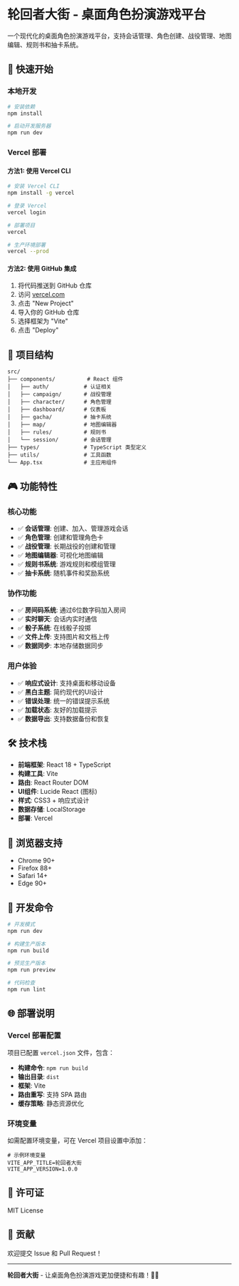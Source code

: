 # 轮回者大街 - 桌面角色扮演游戏平台

一个现代化的桌面角色扮演游戏平台，支持会话管理、角色创建、战役管理、地图编辑、规则书和抽卡系统。

## 🚀 快速开始

### 本地开发

```bash
# 安装依赖
npm install

# 启动开发服务器
npm run dev
```

### Vercel 部署

#### 方法1: 使用 Vercel CLI

```bash
# 安装 Vercel CLI
npm install -g vercel

# 登录 Vercel
vercel login

# 部署项目
vercel

# 生产环境部署
vercel --prod
```

#### 方法2: 使用 GitHub 集成

1. 将代码推送到 GitHub 仓库
2. 访问 [vercel.com](https://vercel.com)
3. 点击 "New Project"
4. 导入你的 GitHub 仓库
5. 选择框架为 "Vite"
6. 点击 "Deploy"

## 📁 项目结构

```
src/
├── components/          # React 组件
│   ├── auth/           # 认证相关
│   ├── campaign/       # 战役管理
│   ├── character/      # 角色管理
│   ├── dashboard/      # 仪表板
│   ├── gacha/          # 抽卡系统
│   ├── map/            # 地图编辑器
│   ├── rules/          # 规则书
│   └── session/        # 会话管理
├── types/              # TypeScript 类型定义
├── utils/              # 工具函数
└── App.tsx             # 主应用组件
```

## 🎮 功能特性

### 核心功能
- ✅ **会话管理**: 创建、加入、管理游戏会话
- ✅ **角色管理**: 创建和管理角色卡
- ✅ **战役管理**: 长期战役的创建和管理
- ✅ **地图编辑器**: 可视化地图编辑
- ✅ **规则书系统**: 游戏规则和模组管理
- ✅ **抽卡系统**: 随机事件和奖励系统

### 协作功能
- ✅ **房间码系统**: 通过6位数字码加入房间
- ✅ **实时聊天**: 会话内实时通信
- ✅ **骰子系统**: 在线骰子投掷
- ✅ **文件上传**: 支持图片和文档上传
- ✅ **数据同步**: 本地存储数据同步

### 用户体验
- ✅ **响应式设计**: 支持桌面和移动设备
- ✅ **黑白主题**: 简约现代的UI设计
- ✅ **错误处理**: 统一的错误提示系统
- ✅ **加载状态**: 友好的加载提示
- ✅ **数据导出**: 支持数据备份和恢复

## 🛠️ 技术栈

- **前端框架**: React 18 + TypeScript
- **构建工具**: Vite
- **路由**: React Router DOM
- **UI组件**: Lucide React (图标)
- **样式**: CSS3 + 响应式设计
- **数据存储**: LocalStorage
- **部署**: Vercel

## 📱 浏览器支持

- Chrome 90+
- Firefox 88+
- Safari 14+
- Edge 90+

## 🔧 开发命令

```bash
# 开发模式
npm run dev

# 构建生产版本
npm run build

# 预览生产版本
npm run preview

# 代码检查
npm run lint
```

## 🌐 部署说明

### Vercel 部署配置

项目已配置 `vercel.json` 文件，包含：

- **构建命令**: `npm run build`
- **输出目录**: `dist`
- **框架**: Vite
- **路由重写**: 支持 SPA 路由
- **缓存策略**: 静态资源优化

### 环境变量

如需配置环境变量，可在 Vercel 项目设置中添加：

```env
# 示例环境变量
VITE_APP_TITLE=轮回者大街
VITE_APP_VERSION=1.0.0
```

## 📄 许可证

MIT License

## 🤝 贡献

欢迎提交 Issue 和 Pull Request！

---

**轮回者大街** - 让桌面角色扮演游戏更加便捷和有趣！🎲✨ 